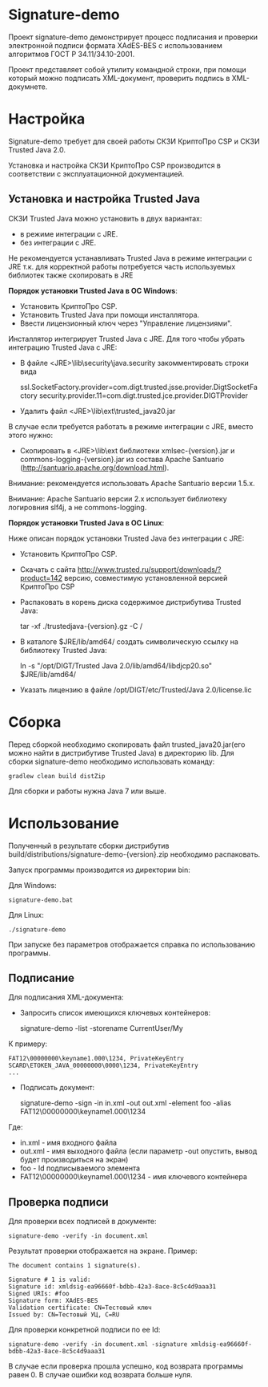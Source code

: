 Signature-demo
==============

Проект signature-demo демонстрирует процесс подписания и проверки электронной подписи формата XAdES-BES с использованием алгоритмов ГОСТ Р 34.11/34.10-2001.
 
Проект представляет собой утилиту командной строки, при помощи который можно подписать XML-документ, проверить подпись в XML-докумнете. 


Настройка
=========
Signature-demo требует для своей работы СКЗИ КриптоПро CSP и СКЗИ Trusted Java 2.0.

Установка и настройка СКЗИ КриптоПро CSP производится в соответствии с эксплуатационной документацией.
 
Установка и настройка Trusted Java
----------------------------------
СКЗИ Trusted Java можно установить в двух вариантах:

- в режиме интеграции с JRE.
- без интеграции с JRE.

Не рекомендуется устанавливать Trusted Java в режиме интеграции с JRE т.к. для корректной работы потребуется часть используемых 
библиотек также скопировать в JRE

**Порядок установки Trusted Java в ОС Windows**:
 
- Установить КриптоПро CSP.
- Установить Trusted Java при помощи инсталлятора.
- Ввести лицензионный ключ через "Управление лицензиями".
 
Инсталлятор интегрирует Trusted Java с JRE. Для того чтобы убрать интеграцию Trusted Java с JRE:

- В файле \<JRE\>\lib\security\java.security закомментировать строки вида


    ssl.SocketFactory.provider=com.digt.trusted.jsse.provider.DigtSocketFactory
    security.provider.11=com.digt.trusted.jce.provider.DIGTProvider

- Удалить файл \<JRE\>\lib\ext\trusted_java20.jar

В случае если требуется работать в режиме интеграции с JRE, вместо этого нужно:

- Скопировать в \<JRE\>\lib\ext библиотеки xmlsec-{version}.jar и commons-logging-{version}.jar из состава Apache Santuario (http://santuario.apache.org/download.html).

Внимание: рекомендуется использовать Apache Santuario версии 1.5.x.
 
Внимание: Apache Santuario версии 2.x использует библиотеку логировния slf4j, а не commons-logging.

**Порядок установки Trusted Java в ОС Linux**:

Ниже описан порядок установки Trusted Java без интеграции с JRE:

- Установить КриптоПро CSP.
- Скачать с сайта http://www.trusted.ru/support/downloads/?product=142 версию, совместимую установленной версией КриптоПро CSP
- Распаковать в корень диска содержимое дистрибутива Trusted Java:


    tar -xf ./trustedjava-{version}.gz -C /
    
- В каталоге $JRE/lib/amd64/ создать символическую ссылку на библиотеку Trusted Java:


    ln -s "/opt/DIGT/Trusted Java 2.0/lib/amd64/libdjcp20.so" $JRE/lib/amd64/
     
- Указать лицензию в файле /opt/DIGT/etc/Trusted/Java 2.0/license.lic 
 
Сборка
======
Перед сборкой необходимо скопировать файл trusted_java20.jar(его можно найти в дистрибутиве Trusted Java) в директорию lib.
Для сборки signature-demo необходимо использовать команду:

    gradlew clean build distZip

Для сборки и работы нужна Java 7 или выше. 

Использование
=============
Полученный в результате сборки дистрибутив build/distributions/signature-demo-{version}.zip необходимо распаковать.

Запуск программы производится из директории bin:

Для Windows:

    signature-demo.bat

Для Linux:

    ./signature-demo

При запуске без параметров отображается справка по использованию программы.

Подписание
----------

Для подписания XML-документа:

- Запросить список имеющихся ключевых контейнеров:


    signature-demo -list -storename CurrentUser/My
    

К примеру:

    FAT12\00000000\keyname1.000\1234, PrivateKeyEntry
    SCARD\ETOKEN_JAVA_00000000\0000\1234, PrivateKeyEntry
    ...

- Подписать документ:


    signature-demo -sign -in in.xml -out out.xml -element foo -alias FAT12\00000000\keyname1.000\1234
    
    
Где:

- in.xml - имя входного файла
- out.xml - имя выходного файла (если параметр -out опустить, вывод будет производиться на экран)
- foo - Id подписываемого элемента
- FAT12\00000000\keyname1.000\1234 - имя ключевого контейнера


Проверка подписи
----------------

Для проверки всех подписей в документе:


    signature-demo -verify -in document.xml

Результат проверки отображается на экране. Пример:

    The document contains 1 signature(s).

    Signature # 1 is valid:
    Signature id: xmldsig-ea96660f-bdbb-42a3-8ace-8c5c4d9aaa31
    Signed URIs: #foo
    Signature form: XAdES-BES
    Validation certificate: CN=Тестовый ключ
    Issued by: CN=Тестовый УЦ, C=RU

Для проверки конкретной подписи по ее Id:

    signature-demo -verify -in document.xml -signature xmldsig-ea96660f-bdbb-42a3-8ace-8c5c4d9aaa31

В случае если проверка прошла успешно, код возврата программы равен 0.
В случае ошибки код возврата больше нуля.
